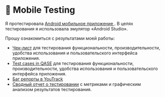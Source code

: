# 📱 Mobile Testing 

Я протестировала <a href="https://drive.google.com/file/d/1IkqWnm6z293ETG0MdveKTjrsrWd7WQHz/view?usp=sharing"> Android мобильное приложение </a>. В целях тестирования я использовала эмулятор «Android Studio». 

Прошу ознакомиться с результатами моей работы: 
 <ul>
<li>  <a href="https://docs.google.com/spreadsheets/d/1kk95-T32W2RPX-oTAPIpF3Snux6NRStr3VBdLn7IoII/edit?usp=sharing">Чек-лист</a> для тестирования функциональности, производительности, удобства использования и пользовательского интерфейса приложения. </li> 
<li>  <a href="https://drive.google.com/file/d/1w2660sFEEpwSevEYPPrO5qHMFDamXFY0/view?usp=sharing">Test cases in QASE</a> для тестирования функциональности, производительности, удобства использования и пользовательского интерфейса приложения. </li> 
<li>  <a href="https://drive.google.com/drive/folders/1_zGy4c74c3G0vO43_-tM6AaCaKyZU0OI?usp=sharing"> Баг репорты в YouTrack </a>  </li> 
 <li>  <a href="https://drive.google.com/drive/folders/1srfnjvLdaYDjQFoamxAxioxCT70-_e4D?usp=sharing">Сводный отчет о тестировании</a> с метриками и графическим анализом результатов тестирования. </li> 
 
</ul>
